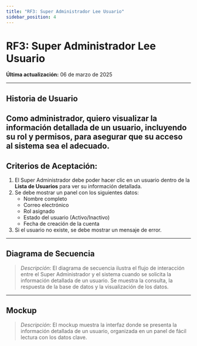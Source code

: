 ```yaml
---
title: "RF3: Super Administrador Lee Usuario"  
sidebar_position: 4
---
```


# RF3: Super Administrador Lee Usuario  

**Última actualización:** 06 de marzo de 2025  

---

## Historia de Usuario  
Como administrador, quiero visualizar la información detallada de un usuario, incluyendo su rol y permisos, para asegurar que su acceso al sistema sea el adecuado.
---

## **Criterios de Aceptación:**  

1. El Super Administrador debe poder hacer clic en un usuario dentro de la **Lista de Usuarios** para ver su información detallada.  
2. Se debe mostrar un panel con los siguientes datos:  
   - Nombre completo  
   - Correo electrónico  
   - Rol asignado  
   - Estado del usuario (Activo/Inactivo)  
   - Fecha de creación de la cuenta  
3. Si el usuario no existe, se debe mostrar un mensaje de error.  

---

## **Diagrama de Secuencia**  

> *Descripción*: El diagrama de secuencia ilustra el flujo de interacción entre el Super Administrador y el sistema cuando se solicita la información detallada de un usuario. Se muestra la consulta, la respuesta de la base de datos y la visualización de los datos.  

---

## **Mockup**  

> *Descripción*: El mockup muestra la interfaz donde se presenta la información detallada de un usuario, organizada en un panel de fácil lectura con los datos clave.  
